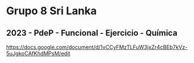 # Grupo 8 Sri Lanka

## 2023 - PdeP - Funcional - Ejercicio - Química


https://docs.google.com/document/d/1vCCyFMzTLFuW3jxZr4cBEb7kVz-5uJgkoCAfKhdMPsM/edit
